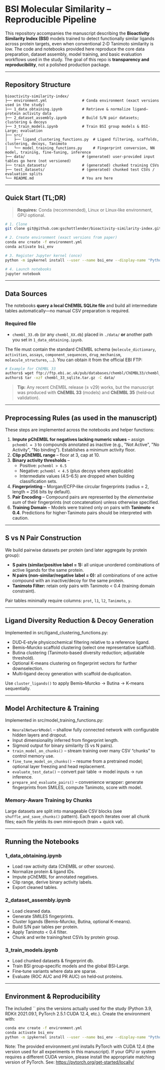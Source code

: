 # BSI Molecular Similarity – Reproducible Pipeline

This repository accompanies the manuscript describing the **Bioactivity Similarity Index (BSI)** models trained to detect functionally similar ligands across protein targets, even when conventional 2‑D Tanimoto similarity is low. The code and notebooks provided here reproduce the core data preparation, dataset assembly, model training, and basic evaluation workflows used in the study. The goal of this repo is **transparency and reproducibility**, not a polished production package.

---

## Repository Structure

```
bioactivity-similarity-index/
├── environment.yml                # Conda environment (exact versions used in the study)
├── 1_data_obtaining.ipynb         # Retrieve & normalize ligand–protein activity data
├── 2_dataset_assembly.ipynb       # Build S/N pair datasets; clustering & decoys
├── 3_train_models.ipynb           # Train BSI group models & BSI-Large; evaluation
├── src/
│   ├── ligand_clustering_functions.py  # Ligand filtering, scaffolds, clustering, decoys, Tanimoto
│   └── model_training_functions.py     # Fingerprint conversion, NN model, training, fine‑tuning, inference
├── data/                          # (generated) user-provided input tables go here (not versioned)
├── train_datasets/                # (generated) chunked training CSVs
├── test_datasets/                 # (generated) chunked test CSVs / evaluation splits
└── README.md                      # You are here
```

---

## Quick Start (TL;DR)

> **Requires:** Conda (recommended), Linux or Linux‑like environment, GPU optional.

```bash
# 1. Clone
git clone git@github.com:gschottlender/bioactivity-similarity-index.git && cd bioactivity-similarity-index

# 2. Create environment (exact versions from paper)
conda env create -f environment.yml
conda activate bsi_env

# 3. Register Jupyter kernel (once)
python -m ipykernel install --user --name bsi_env --display-name "Python (bsi_env)"

# 4. Launch notebooks
jupyter notebook
```

---

## Data Sources

The notebooks **query a local ChEMBL SQLite file** and build all intermediate tables automatically—no manual CSV preparation is required.

### Required file

- `chembl_33.db` (or any `chembl_XX.db`) placed in `./data/` **or** another path you set in `1_data_obtaining.ipynb`.

The file must contain the standard ChEMBL schema (`molecule_dictionary`, `activities`, `assays`, `component_sequences`, `drug_mechanism`, `molecule_structures`, …). You can obtain it from the official EBI FTP:

```bash
# Example for ChEMBL 33
authors$ wget ftp://ftp.ebi.ac.uk/pub/databases/chembl/ChEMBL33/chembl_33_sqlite.tar.gz
authors$ tar -xzf chembl_33_sqlite.tar.gz -C data/
```

> **Tip:** Any recent ChEMBL release (≥ v29) works, but the manuscript was produced with **ChEMBL 33** (models) and **ChEMBL 35** (held‑out validation).

---

## Preprocessing Rules (as used in the manuscript)

These steps are implemented across the notebooks and helper functions:

1. **Impute pChEMBL for negatives lacking numeric values** – assign `pchembl = 3` to compounds annotated as inactive (e.g., "Not Active", "No Activity", "No binding"). Establishes a minimum activity floor.
2. **Clip pChEMBL range** – floor at 3, cap at 10.
3. **Binary activity thresholds** –
   - Positive: `pchembl > 6.5`
   - Negative: `pchembl < 4.5` (plus decoys where applicable)
   - Intermediate values (4.5–6.5) are dropped when building classification sets.
4. **Fingerprinting** – Morgan/ECFP‑like circular fingerprints (radius = 2, length = 256 bits by default).
5. **Pair Encoding** – Compound pairs are represented by the *elementwise sum* of their fingerprints (not concatenation) unless otherwise specified.
6. **Training Domain** – Models were trained only on pairs with **Tanimoto < 0.4**. Predictions for higher‑Tanimoto pairs should be interpreted with caution.

---

## S vs N Pair Construction

We build pairwise datasets per protein (and later aggregate by protein group):

- **S pairs (similar/positive label = 1):** all unique unordered combinations of active ligands for the same protein.
- **N pairs (non‑similar/negative label = 0):** all combinations of one active compound with an inactive/decoy for the same protein.
- **Tanimoto Filter:** retain only pairs with Tanimoto < 0.4 (training domain constraint).

Pair tables minimally require columns: `prot`, `l1`, `l2`, `Tanimoto`, `y`.

---

## Ligand Diversity Reduction & Decoy Generation

Implemented in src/ligand_clustering_functions.py:

- DUD‑E‑style physicochemical filtering relative to a reference ligand.
- Bemis–Murcko scaffold clustering (select one representative scaffold).
- Butina clustering (Tanimoto‑based diversity reduction; adjustable threshold).
- Optional K‑means clustering on fingerprint vectors for further downselection.
- Multi‑ligand decoy generation with scaffold de‑duplication.

Use `cluster_ligands()` to apply Bemis–Murcko → Butina → K‑means sequentially.

---

## Model Architecture & Training

Implemented in src/model_training_functions.py:

- `NeuralNetworkModel` – shallow fully connected network with configurable hidden layers and dropout.
- Input dimensionality inferred from fingerprint length.
- Sigmoid output for binary similarity (S vs N pairs).
- `train_model_on_chunks()` – stream training over many CSV “chunks” to control memory use.
- `fine_tune_model_on_chunks()` – resume from a pretrained model; optional layer freezing and head replacement.
- `evaluate_test_data()` – convert pair table → model inputs → run inference.
- `prepare_and_evaluate_pairs()` – convenience wrapper: generate fingerprints from SMILES, compute Tanimoto, score with model.

### Memory‑Aware Training by Chunks

Large datasets are split into manageable CSV blocks (see `shuffle_and_save_chunks()` pattern). Each epoch iterates over all chunk files; each file yields its own mini‑epoch (train + quick val).

---

## Running the Notebooks

### 1_data_obtaining.ipynb

- Load raw activity data (ChEMBL or other sources).
- Normalize protein & ligand IDs.
- Impute pChEMBL for annotated negatives.
- Clip range, derive binary activity labels.
- Export cleaned tables.

### 2_dataset_assembly.ipynb

- Load cleaned data.
- Generate SMILES fingerprints.
- Cluster ligands (Bemis–Murcko, Butina, optional K‑means).
- Build S/N pair tables per protein.
- Apply Tanimoto < 0.4 filter.
- Chunk and write training/test CSVs by protein group.

### 3_train_models.ipynb

- Load chunked datasets & fingerprint db.
- Train BSI group‑specific models and the global BSI‑Large.
- Fine‑tune variants where data are sparse.
- Evaluate (ROC AUC and PR AUC) on held‑out proteins.

---


## Environment & Reproducibility

The included \`\` pins the versions actually used for the study (Python 3.9, RDKit 2021.09.1, PyTorch 2.5.1 CUDA 12.4, etc.). Create the environment with:

```bash
conda env create -f environment.yml
conda activate bsi_env
python -m ipykernel install --user --name bsi_env --display-name "Python (bsi_env)"
```

Note:
The provided environment.yml installs PyTorch with CUDA 12.4 (the version used for all experiments in this manuscript).
If your GPU or system requires a different CUDA version,
please install the appropriate matching version of PyTorch.
See: https://pytorch.org/get-started/locally/

